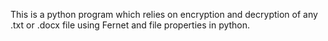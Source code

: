 This is a python program which relies on encryption and decryption of any .txt or .docx file using Fernet and file properties in python.
